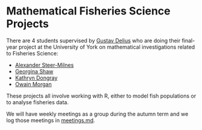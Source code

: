 # Mathematical Fisheries Science Projects

There are 4 students supervised by 
[Gustav Delius](https://www.york.ac.uk/maths/staff/gustav-delius/)
who are doing their final-year project at the University of York on 
mathematical investigations related to Fisheries Science:

-  [Alexander Steer-Milnes](https://github.com/AlexanderRS-M)
-  [Georgina Shaw](https://github.com/Georgina-Shaw)
-  [Kathryn Dongray](https://github.com/kathryndongray)
-  [Owain Morgan](https://github.com/owainrmorgan)

These projects all involve working with R, either to model fish populations
or to analyse fisheries data. 

We will have weekly meetings as a group during the autumn term and we log
those meetings in [meetings.md](https://github.com/gustavdelius/fisheries-data-analysis/blob/main/meetings.md).
